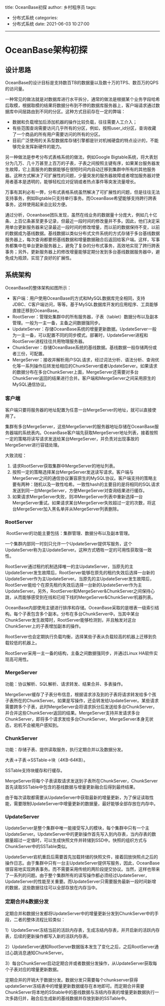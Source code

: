 title: OceanBase初探
author: 乡村程序员
tags:
  - 分布式系统
categories:
  - 分布式系统
date: 2021-06-03 10:27:00
---
# OceanBase架构初探

## 设计思路

OceanBase的设计目标是支持数百TB的数据量以及数十万的TPS、数百万的QPS的访问量。

一种常见的做法就是对数据库进行水平拆分，通常的做法是根据某个业务字段哈希后取模，根据取模的结果将数据分布到不停的数据库服务器上，客户端请求通过数据库中间层路由到不同的分区。这种方式目前存在一定的弊端：

- 数据和负载增加后添加机器的操作比较负载，往往需要人工介入；
- 有些范围查询需要访问几乎所有的分区，例如，按照user_id分区，查询收藏了一个商品的所有用户需要访问的所有的分区。
- 目前广泛使用的关系型数据库存储引擎都是针对机械硬盘的特点设计的，不能够完全发挥新硬件的能力。

另一种做法是参考分布式表格系统的做法，例如Google Bigtable系统，将大表划分为几万、几十万甚至上百万的子表，子表之间按照主键有序，如果某台服务器发生故障，它上面服务的数据能够在很短时间内自动迁移到集群中所有的其他服务器。这种方式解决了可扩展性的问题，少量突发的服务器故障或者增加服务器对使用者基本是透明的，能够轻松应对促销或者热点事件等突发流量增长。

万事有其利必有一弊，分布式表格系统虽然解决了可扩展性的问题，但是往往无法支持事务，例如Bigtable只支持单行事务。而OceanBase希望能够支持跨行跨表事务，这样使用起来会比较方便。

通过分析，Oceanbase团队发现，虽然在线业务的数据量十分庞大，例如几十亿条、上百亿条甚至更多记录，但最近一段时间的修改量并不多。因此，他们决定采用单台更新服务器来记录最近一段时间的修改增量，而以前的数据保持不变，以前的数据成为基线数据。基线数据以类似分布式文件系统的方式存储于多台基线数据服务器上，每次查询都要把基线数据和增量数据融合后返回给客户端。这样，写事务都集中在单台更新服务器上，避免了复杂的分布式事务，高效地实现了跨行跨表事务；另外，更新服务器上的修改增量能够定期分发到多台基线数据服务器中，避免成为瓶颈，实现了良好的扩展性。

## 系统架构

OceanBase的整体架构如图所示：

- 客户端：用户使用OceanBase的方式和MySQL数据库完全相同，支持JDBC、C客户端访问，等等。基于MySQL数据库开发的应用程序、工具能够直接迁移到OceanBase。
- RootServer：管理处集群中的所有服务器，子表（tablet）数据分布以及副本管理。一般为一主一备，主备之间数据强同步。
- UpdateServer：存储OceanBase系统的增量更新数据。UpdateServer一般为一主一备，可以配置不同的同步模式。部署时，UpdateServer进程和RootServer进程往往共用物理服务器。
- ChunkServer：存储OceanBase系统的基线数据。基线数据一般存储两份或者三份，可配置。
- MergeServer：接收并解析用户SQL请求，经过词法分析、语法分析、查询优化等一系列操作后转发给相应的ChunkServer或者UpdateServer。如果请求的数据分布在多台ChunkServer上面，MergeServer还需要对多台ChunkServer返回的结果进行合并。客户端和MergeServer之间采用原生的MySQL通信协议。

### 客户端

客户端只要将服务器的地址配置为任意一台MergeServer的地址，就可以直接使用了。

集群有多台MergeServer，这些MergeServer的服务器地址存储在OceanBase服务器端的系统表内。OceanBase客户端先获取MergeServer地址列表，接着按照一定的策略将读写请求发送给某台MergeServer，并负责对出现事故的MergeServer进行容错处理。

大致流程：

1. 请求RootServer获取集群中MergeServer的地址列表。
2. 按照一定的策略选择某台MergeServer发送读写请求。客户端与MergeServer之间的通信协议兼容原生的MySQL协议。客户端支持的策略主要有两种：随机以及一致性哈希。一致性hash的主要目的是将相同的SQL请求发送到同一台MergeServer，方便MergeServer对查询结果进行缓存。
3. 如果请求MergeServer失败，则冲MergeServer列表中重新选择一台MergeServer重试。如果请求某台MergeServer失败超过一定的次数，将这台MergeServer加入黑名单并从MergeServer列表删除。

### RootServer

​	RootServer的功能主要包括：集群管理、数据分布以及副本管理。

​	一个集群内部同一时刻只允许一个UpdateServer提供写服务，这个UpdateServer称为主UpdateServer。这种方式牺牲一定的可用性获取强一致性。

​	RootServer通过租约机制选择唯一的主UpdateServer，当原先的主UpdateServer发生故障后，RootServer能够在原先的租约失效后选择一台新的UpdateServer作为主UpdateServer。当原先的主UpdateServer发生故障后，RootServer能给个在原先租约失效后选择一台新的UpdateServer作为主UpdateServer。另外，RootServer和MergeServer&ChunkServer之间保持心跳，从而能够感受到在线和已经下线的MergeServer&ChunkServer机器列表。

​	OceanBase内部使用主键进行排序和存储。OceanBase采取的是根表一级索引结构。每个子表包含多个副本。分布在多台ChunkServer中。当其中某台ChunkServer发生故障时，RootServer能够检测到，并且触发对这台ChunkServer上的子表增加副本的操作。

RootServer也会定期执行负载均衡，选择某些子表从负载较高的机器上迁移到负载较低的机器上。

RootServer采用一主一备的结构，主备之间数据强同步，并通过Linux HA软件实现高可用性。

### MergeServer

功能：协议解析、SQL解析、请求转发、结果合并、多表操作。

MergeServer缓存了子表分布信息，根据请求涉及到的子表将请求转发给多个孩子表所在的ChunkServer。如果是写操作，还会转发给UpdateServer。某些请求需要跨多个子表，此时MergeServer会将请求拆分后发送给多台ChunkServer，并合并这些ChunkServer返回的结果。MergeServer支持并发请求多台ChunkServer，即将多个请求发给多台ChunkServer。MergeServer本身无状态，宕机不会被用户感知到。

### ChunkServer

功能：存储子表、提供读取服务，执行定期合并以及数据分发。

大表->子表->SSTable->块（4KB-64KB）。

SSTable支持块缓存和行缓存。

MergeServer将每个子表读取请求发送到子表所在ChunkServer，ChunkServer首先读取SSTable中包含的基线数据与增量更新融合后得到最终结果。

由于每次读取都需要从UpdateServer中获取最新的增量更新，为了保证读取性能，需要限制UpdateServer中增量更新的数据量，最好能够全部存放在内存中。

### UpdateServer

UpdateServer是整个集群中唯一能接受写入的模块，每个集群中只有一个主UpdateServer。UpdateServer中的更新操作首先写入到内存表，当内存表的数据量超过一定值时，可以生成快照文件并转储到SSD中。快照的组织方式与ChunkServer中的SSTable类似。

UpdateServer宕机重启后需要首先加载转储的快照文件，接着回放快照点之后的操作日志。由于集群中只有一台主UpdateServer提供写服务，因此，OceanBase很容易地实现跨表事务。而不需要采用传统的两阶段提交协议。当然，这样也带来了一系列的问题。由于整个集群所有的读写操作都必须经过UpdateServer，UpdateServer的性能至关重要。而UpdateServer只需要服务最新一段时间新增的数据，这些数据往往可以全部存放在内存当中。

### 定期合并&数据分发

定期合并和数据分发都将UpdateServer中的增量更新分发到ChunkServer中的手段，二者的整体流程比较类似：

1）UpdateServer冻结当前的活跃内存表，生成冻结内存表，并开启新的活跃内存表，后续的更新操作都写入新的活跃内存表。

2）UpdateServer通知RootServer数据版本发生了变化之后，之后RootServer通过心跳消息通知ChunkServer。

3）每台ChunkServer启动定期合并或者数据分发操作，从UpdateServer获取每个子表对应的增量更新数据。

定期合并的开销大于数据分发。数据分发只需要每个chunkserver获得updateServer冻结表中的增量更新数据缓存在本地即可。而定期合并需要ChunkServer将本地的SStable中的基线数据与冻结内存表的增量更新数据执行一次多路归并，融合后生成新的基线数据并存放到新的SSTable中。











